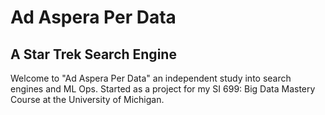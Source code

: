 # Ad Aspera Per Data
## A Star Trek Search Engine
Welcome to "Ad Aspera Per Data" an independent study into search engines and ML Ops. Started as a project for my SI 699: Big Data Mastery Course at the University of Michigan.
